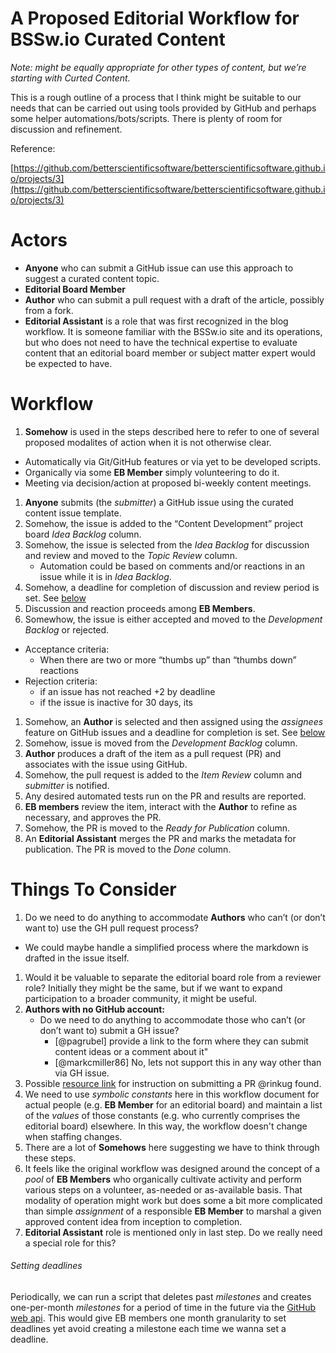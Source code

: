 

# A Proposed Editorial Workflow for BSSw.io Curated Content

*Note: might be equally appropriate for other types of content, but we’re starting with Curted Content.*

This is a rough outline of a process that I think might be suitable to our needs that can be
carried out using tools provided by GitHub and perhaps some helper automations/bots/scripts.
There is plenty of room for discussion and refinement.

Reference: 

[https://github.com/betterscientificsoftware/betterscientificsoftware.github.io/projects/3](https://github.com/betterscientificsoftware/betterscientificsoftware.github.io/projects/3) 

# Actors
* **Anyone** who can submit a GitHub issue can use this approach to suggest a curated content topic.
* **Editorial Board Member**
* **Author** who can submit a pull request with a draft of the article, possibly from a fork.
* **Editorial Assistant** is a role that was first recognized in the blog workflow.
  It is someone familiar with the BSSw.io site and its operations, but who does not
  need to have the technical expertise to evaluate content that an editorial board
  member or subject matter expert would be expected to have.

# Workflow
1. **Somehow** is used in the steps described here to refer to one of several proposed modalites
   of action when it is not otherwise clear.
  * Automatically via Git/GitHub features or via yet to be developed scripts.
  * Organically via some **EB Member** simply volunteering to do it.
  * Meeting via decision/action at proposed bi-weekly content meetings.
1. **Anyone** submits (the *submitter*) a GitHub issue using the curated content issue template. 
1. Somehow, the issue is added to the “Content Development” project board *Idea Backlog* column.
1. Somehow, the issue is selected from the *Idea Backlog* for discussion and review and moved to the *Topic Review* column.
   * Automation could be based on comments and/or reactions in an issue while it is in *Idea Backlog*.
1. Somehow, a deadline for completion of discussion and review period is set. See [below](#setting-deadlines)
1. Discussion and reaction proceeds among **EB Members**.
1. Somewhow, the issue is either accepted and moved to the *Development Backlog* or rejected.
  * Acceptance criteria:
    * When there are two or more “thumbs up” than “thumbs down” reactions 
  * Rejection criteria:
    * if an issue has not reached +2 by deadline
    * if the issue is inactive for 30 days, its
1. Somehow, an **Author** is selected and then assigned using the *assignees* feature on GitHub issues
   and a deadline for completion is set. See [below](#setting-deadlines)
1. Somehow, issue is moved from the *Development Backlog* column.
1. **Author** produces a draft of the item as a pull request (PR) and associates with the issue using GitHub.
1. Somehow, the pull request is added to the *Item Review* column and *submitter* is notified.
1. Any desired automated tests run on the PR and results are reported.
1. **EB members** review the item, interact with the **Author** to refine as necessary, and
   approves the PR.
1. Somehow, the PR is moved to the *Ready for Publication* column.
1. An **Editorial Assistant** merges the PR and marks the metadata for publication. The PR is
   moved to the *Done* column.

# Things To Consider

1. Do we need to do anything to accommodate **Authors** who can’t (or don’t want to) use
   the GH pull request process?
  * We could maybe handle a simplified process where the markdown is drafted in the issue itself.
1. Would it be valuable to separate the editorial board role from a reviewer role?
   Initially they might be the same, but if we want to expand participation to a broader
   community, it might be useful.
1. **Authors with no GitHub account:**
   * Do we need to do anything to accommodate those who can’t (or don’t want to) submit a GH issue?
     * [@pagrubel] provide a link to the form where they can submit content ideas or a comment about it"
     * [@markcmiller86] No, lets not support this in any way other than via GH issue.
1. Possible [resource link](https://www.youtube.com/watch?v=e3bjQX9jIBk&t=157s)
   for instruction on submitting a PR @rinkug found.
1. We need to use *symbolic constants* here in this workflow document for actual people
   (e.g. **EB Member** for an editorial board) and maintain a list of the *values* of those
   constants (e.g. who currently comprises the editorial board) elsewhere. In this way,
   the workflow doesn't change when staffing changes.
1. There are a lot of **Somehows** here suggesting we have to think through these steps.
1. It feels like the original workflow was designed around the concept of a *pool* of **EB Members** who
   organically cultivate activity and perform various steps on a volunteer, as-needed or as-available
   basis. That modality of operation might work but does some a bit more complicated than simple
   *assignment* of a responsible **EB Member** to marshal a given approved content idea from inception
   to completion.
1. **Editorial Assistant** role is mentioned only in last step. Do we really need a special role for this?

###### Setting deadlines
Periodically, we can run a script that deletes past *milestones* and
creates one-per-month *milestones* for a period of time in the future via the
[GitHub web api](https://developer.github.com/v3/issues/milestones/#create-a-milestone). This
   would give EB members one month granularity to set deadlines yet avoid creating a milestone each time
   we wanna set a deadline.
